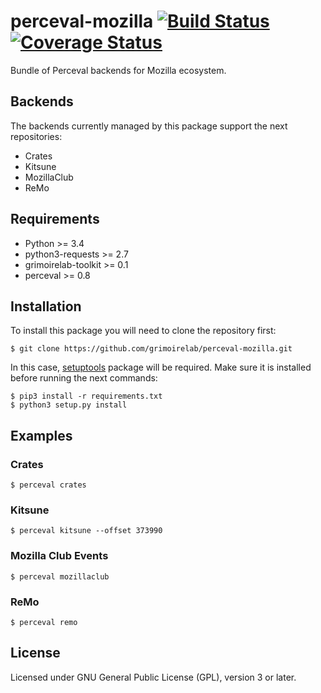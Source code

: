 # perceval-mozilla [![Build Status](https://travis-ci.org/chaoss/grimoirelab-perceval-mozilla.svg?branch=master)](https://travis-ci.org/chaos/grimoirelab-perceval-mozilla) [![Coverage Status](https://img.shields.io/coveralls/chaoss/grimoirelab-perceval-mozilla.svg)](https://coveralls.io/r/chaoss/grimoirelab-perceval-mozilla?branch=master)

Bundle of Perceval backends for Mozilla ecosystem.

## Backends

The backends currently managed by this package support the next repositories:

* Crates
* Kitsune
* MozillaClub
* ReMo

## Requirements

* Python >= 3.4
* python3-requests >= 2.7
* grimoirelab-toolkit >= 0.1
* perceval >= 0.8

## Installation

To install this package you will need to clone the repository first:

```
$ git clone https://github.com/grimoirelab/perceval-mozilla.git
```

In this case, [setuptools](http://setuptools.readthedocs.io/en/latest/) package will be required.
Make sure it is installed before running the next commands:

```
$ pip3 install -r requirements.txt
$ python3 setup.py install
```

## Examples

### Crates

```
$ perceval crates
```

### Kitsune

```
$ perceval kitsune --offset 373990
```

### Mozilla Club Events

```
$ perceval mozillaclub
```

### ReMo
```
$ perceval remo
```

## License

Licensed under GNU General Public License (GPL), version 3 or later.
